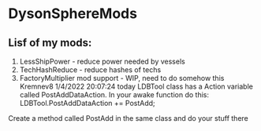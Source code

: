 # DysonSphereMods
## Lisf of my mods:
1. LessShipPower - reduce power needed by vessels
2. TechHashReduce - reduce hashes of techs
3. FactoryMultiplier mod support - WIP, need to do somehow this 
Kremnev8
1/4/2022 20:07:24 today
LDBTool class has a Action variable called PostAddDataAction. In your awake function do this:
LDBTool.PostAddDataAction += PostAdd;

Create a method called PostAdd in the same class and do your stuff there